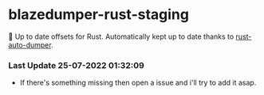 # blazedumper-rust-staging

🚀 Up to date offsets for Rust. Automatically kept up to date thanks to [rust-auto-dumper](https://github.com/Akandesh/rust-auto-dumper).


### Last Update 25-07-2022 01:32:09
- If there's something missing then open a issue and i'll try to add it asap.